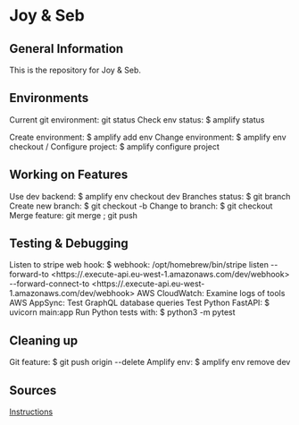 # Joy & Seb

## General Information

This is the repository for Joy & Seb. 

## Environments

Current git environment: git status
Check env status: $ amplify status

Create environment: $ amplify add env
Change environment: $ amplify env checkout <dev> / <production>
Configure project: $ amplify configure project

## Working on Features

Use dev backend: $ amplify env checkout dev
Branches status: $ git branch
Create new branch: $ git checkout -b <feature-name>
Change to branch: $ git checkout <feature-name>
Merge feature: git merge <feature-name>; git push

## Testing & Debugging

Listen to stripe web hook: $ webhook: /opt/homebrew/bin/stripe listen --forward-to <https://<appid>.execute-api.eu-west-1.amazonaws.com/dev/webhook> --forward-connect-to <https://<appid>.execute-api.eu-west-1.amazonaws.com/dev/webhook>
AWS CloudWatch: Examine logs of tools
AWS AppSync: Test GraphQL database queries
Test Python FastAPI: $ uvicorn main:app
Run Python tests with: $ python3 -m pytest

## Cleaning up
 
Git feature: $ git push origin --delete <feature-name>
Amplify env: $ amplify env remove dev

## Sources
[Instructions](https://docs.aws.amazon.com/amplify/latest/userguide/team-workflows-with-amplify-cli-backend-environments.html)